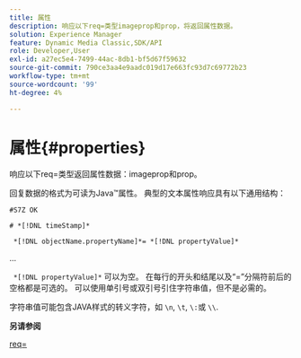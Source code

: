 ```yaml
---
title: 属性
description: 响应以下req=类型imageprop和prop，将返回属性数据。
solution: Experience Manager
feature: Dynamic Media Classic,SDK/API
role: Developer,User
exl-id: a27ec5e4-7499-44ac-8db1-bf5d67f59632
source-git-commit: 790ce3aa4e9aadc019d17e663fc93d7c69772b23
workflow-type: tm+mt
source-wordcount: '99'
ht-degree: 4%

---
```


# 属性{#properties}

响应以下req=类型返回属性数据：imageprop和prop。

回复数据的格式为可读为Java™属性。 典型的文本属性响应具有以下通用结构：

`#S7Z OK`

`# *[!DNL timeStamp]*`

` *[!DNL objectName.propertyName]*= *[!DNL propertyValue]*`

...

` *[!DNL propertyValue]*` 可以为空。 在每行的开头和结尾以及“=”分隔符前后的空格都是可选的。 可以使用单引号或双引号引住字符串值，但不是必需的。

字符串值可能包含JAVA样式的转义字符，如 `\n`, `\t`, `\:`或 `\\`.

**另请参阅**

[req=](../../../../../ir-api/http-protocol/image-rendering-api-ref/c-ir-http-protocol-ref/c-ir-http-protocol-command-reference/r-ir-req.md#reference-792b1a663fb64261bd2de2a209b847fb)
